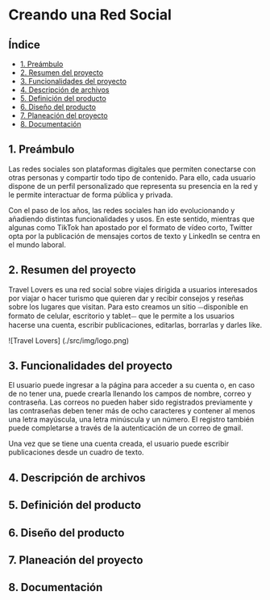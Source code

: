 # Creando una Red Social

## Índice

* [1. Preámbulo](#1-preámbulo)
* [2. Resumen del proyecto](#2-resumen-del-proyecto)
* [3. Funcionalidades del proyecto](#3-funcionalidades-del-proyecto)
* [4. Descripción de archivos](#4-descripción-de-archivos)
* [5. Definición del producto](#5-difinición-del-producto)
* [6. Diseño del producto](#6-diseño-del-producto)
* [7. Planeación del proyecto](#7-planificación-del-proyecto)
* [8. Documentación](#8-documentación)

## 1. Preámbulo
Las redes sociales son plataformas digitales que permiten conectarse con otras personas y compartir todo tipo de contenido. Para ello, cada usuario dispone de un perfil personalizado que representa su presencia en la red y le permite interactuar de forma pública y privada. 

Con el paso de los años, las redes sociales han ido evolucionando y añadiendo distintas funcionalidades y usos. En este sentido, mientras que algunas como TikTok han apostado por el formato de vídeo corto, Twitter opta por la publicación de mensajes cortos de texto y LinkedIn se centra en el mundo laboral.

## 2. Resumen del proyecto
Travel Lovers es una red social sobre viajes dirigida a usuarios interesados por viajar o hacer turismo que quieren dar y recibir consejos y reseñas sobre los lugares que visitan. Para esto creamos un sitio ⏤disponible en formato de celular, escritorio y tablet⏤ que le permite a los usuarios hacerse una cuenta, escribir publicaciones, editarlas, borrarlas y darles like. 

![Travel Lovers] (./src/img/logo.png)

## 3. Funcionalidades del proyecto
El usuario puede ingresar a la página para acceder a su cuenta o, en caso de no tener una, puede crearla llenando los campos de nombre, correo y contraseña. Las correos no pueden haber sido registrados previamente y las contraseñas deben tener más de ocho caracteres y contener al menos una letra mayúscula, una letra minúscula y un número. El registro también puede completarse a través de la autenticación de un correo de gmail. 

Una vez que se tiene una cuenta creada, el usuario puede escribir publicaciones desde un cuadro de texto. 


## 4. Descripción de archivos


## 5. Definición del producto


## 6. Diseño del producto



## 7. Planeación del proyecto


## 8. Documentación


